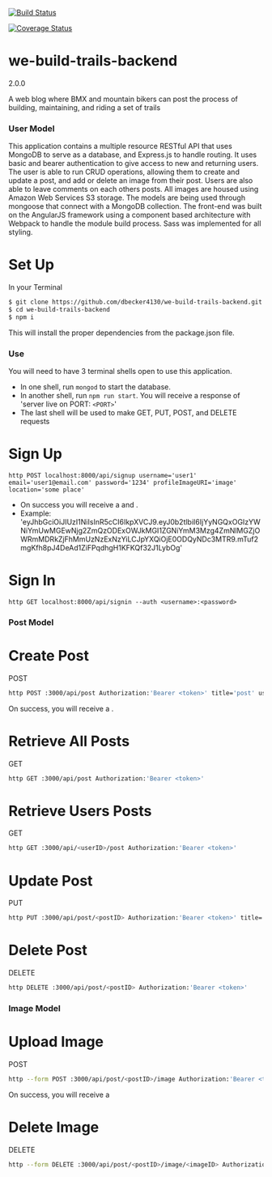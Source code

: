 
[![Build Status](https://travis-ci.org/dbecker4130/we-build-trails-backend.svg?branch=master)](https://travis-ci.org/dbecker4130/we-build-trails-backend)

[![Coverage Status](https://coveralls.io/repos/github/dbecker4130/we-build-trails-backend/badge.svg?branch=master)](https://coveralls.io/github/dbecker4130/we-build-trails-backend?branch=master)

# we-build-trails-backend

2.0.0

A web blog where BMX and mountain bikers can post the process of building, maintaining, and riding a set of trails

### User Model

This application contains a multiple resource RESTful API that uses MongoDB to serve as a database, and Express.js to handle routing. It uses basic and bearer authentication to give access to new and returning users. The user is able to run CRUD operations, allowing them to create and update a post, and add or delete an image from their post. Users are also able to leave comments on each others posts. All images are housed using Amazon Web Services S3 storage. The models are being used through mongoose that connect with a MongoDB collection. The front-end was built on the AngularJS framework using a component based architecture with Webpack to handle the module build process. Sass was implemented for all styling.

# Set Up

In your Terminal

```sh
$ git clone https://github.com/dbecker4130/we-build-trails-backend.git
$ cd we-build-trails-backend
$ npm i
```
This will install the proper dependencies from the package.json file.

### Use

You will need to have 3 terminal shells open to use this application.

* In one shell, run `mongod` to start the database.
* In another shell, run `npm run start`. You will receive a response of 'server live on PORT: `<PORT>`'
* The last shell will be used to make GET, PUT, POST, and DELETE requests

# Sign Up

  ```
  http POST localhost:8000/api/signup username='user1' email='user1@email.com' password='1234' profileImageURI='image' location='some place'
  ```

* On success you will receive a <token> and <userID>.
* Example:  'eyJhbGciOiJIUzI1NiIsInR5cCI6IkpXVCJ9.eyJ0b2tlbiI6IjYyNGQxOGIzYWNiYmUwMGEwNjg2ZmQzODExOWJkMGI1ZGNiYmM3Mzg4ZmNlMGZjOWRmMDRkZjFhMmUzNzExNzYiLCJpYXQiOjE0ODQyNDc3MTR9.mTuf2mgKfh8pJ4DeAd1ZiFPqdhgH1KFKQf32J1LybOg'

# Sign In

  `http GET localhost:8000/api/signin --auth <username>:<password>`

### Post Model

# Create Post
  POST
  ```sh
  http POST :3000/api/post Authorization:'Bearer <token>' title='post' userID='<userID>'
  ```
  On success, you will receive a <postID>.
# Retrieve All Posts
  GET
  ```sh
  http GET :3000/api/post Authorization:'Bearer <token>'
  ```

# Retrieve Users Posts
  GET
  ```sh
  http GET :3000/api/<userID>/post Authorization:'Bearer <token>'
  ```

# Update Post
  PUT
  ```sh
  http PUT :3000/api/post/<postID> Authorization:'Bearer <token>' title='new post'
  ```

# Delete Post
  DELETE
  ```sh
  http DELETE :3000/api/post/<postID> Authorization:'Bearer <token>'
  ```

### Image Model

# Upload Image
  POST
  ```sh
  http --form POST :3000/api/post/<postID>/image Authorization:'Bearer <token>' image@./test/data/tester.png
  ```

  On success, you will receive a <imageID>
# Delete Image
  DELETE
  ```sh
  http --form DELETE :3000/api/post/<postID>/image/<imageID> Authorization:'Bearer <token>'
  ```

